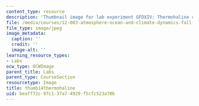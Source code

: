 ```yaml
---
content_type: resource
description: 'Thumbnail image for lab experiment GFDXIV: Thermohaline circulation.'
file: /media/courses/12-003-atmosphere-ocean-and-climate-dynamics-fall-2008/beaff72c97c137a74929f5cfc523a70b_thumb14thermohaline.JPG
file_type: image/jpeg
image_metadata:
  caption: ''
  credit: ''
  image-alt: ''
learning_resource_types:
- Labs
ocw_type: OCWImage
parent_title: Labs
parent_type: CourseSection
resourcetype: Image
title: thumb14thermohaline
uid: beaff72c-97c1-37a7-4929-f5cfc523a70b
---
```

